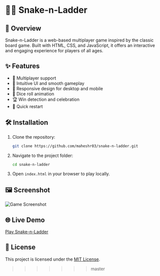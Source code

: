 # 🐍🎲 Snake-n-Ladder

## 🚀 Overview

Snake-n-Ladder is a web-based multiplayer game inspired by the classic board game. Built with HTML, CSS, and JavaScript, it offers an interactive and engaging experience for players of all ages.

## ✨ Features
- 👥 Multiplayer support
- 🎨 Intuitive UI and smooth gameplay
- 📱 Responsive design for desktop and mobile
- 🎲 Dice roll animation
- 🏆 Win detection and celebration
- 🔄 Quick restart

## 🛠️ Installation
1. Clone the repository:
   ```sh
   git clone https://github.com/maheshr03/snake-n-ladder.git
   ```
2. Navigate to the project folder:
   ```sh
   cd snake-n-ladder
   ```
3. Open `index.html` in your browser to play locally.

## 🖼️ Screenshot
![Game Screenshot](https://github.com/user-attachments/assets/0ccc7831-0d46-4d1c-b46f-6d0b3611f2d7)

## 🌐 Live Demo
[Play Snake-n-Ladder](https://maheshr03.github.io/snake-n-ladder/)

## 📄 License
This project is licensed under the [MIT License](./LICENSE).
>>>>>>> master
